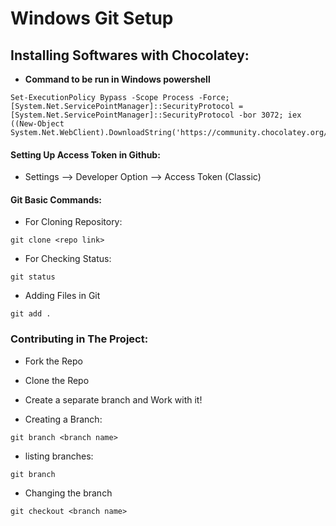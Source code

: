 # Windows Git Setup

## Installing Softwares with Chocolatey:

- **Command to be run in Windows powershell**

```
Set-ExecutionPolicy Bypass -Scope Process -Force; [System.Net.ServicePointManager]::SecurityProtocol = [System.Net.ServicePointManager]::SecurityProtocol -bor 3072; iex ((New-Object System.Net.WebClient).DownloadString('https://community.chocolatey.org/install.ps1'))
```

#### Setting Up Access Token in Github:

- Settings --> Developer Option --> Access Token (Classic)

#### Git Basic Commands:

- For Cloning Repository:

```
git clone <repo link>
```

- For Checking Status:

```
git status
```

- Adding Files in Git

```
git add .
```

### Contributing in The Project:

- Fork the Repo

- Clone the Repo

- Create a separate branch and Work with it!

- Creating a Branch:

```
git branch <branch name>
```

- listing branches:

```
git branch
```

- Changing the branch

```
git checkout <branch name>
```


